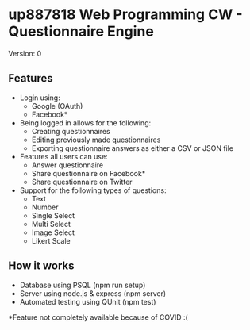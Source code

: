 # up887818 Web Programming CW - Questionnaire Engine
Version: 0

## Features
- Login using:
  - Google (OAuth)
  - Facebook*
- Being logged in allows for the following:
  - Creating questionnaires
  - Editing previously made questionnaires
  - Exporting questionnaire answers as either a CSV or JSON file
- Features all users can use:
  - Answer questionnaire
  - Share questionnaire on Facebook*
  - Share questionnaire on Twitter
- Support for the following types of questions:
  - Text
  - Number
  - Single Select
  - Multi Select
  - Image Select
  - Likert Scale

## How it works
- Database using PSQL (npm run setup)
- Server using node.js & express (npm server)
- Automated testing using QUnit (npm test)

*Feature not completely available because of COVID :(
